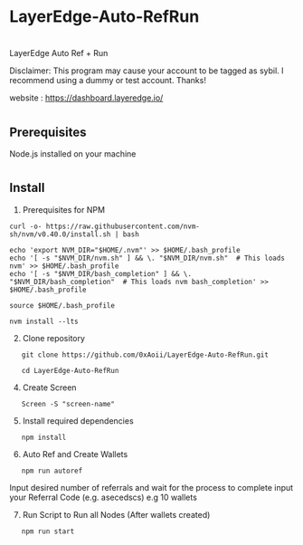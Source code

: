 # LayerEdge-Auto-RefRun<h1>
LayerEdge Auto Ref + Run

Disclaimer: This program may cause your account to be tagged as sybil.
I recommend using a dummy or test account.
Thanks!

website : https://dashboard.layeredge.io/
 #
<h2>Prerequisites</h2>

Node.js installed on your machine
#
<h2>Install</h2>

1. Prerequisites for NPM

```curl -o- https://raw.githubusercontent.com/nvm-sh/nvm/v0.40.0/install.sh | bash```

```
echo 'export NVM_DIR="$HOME/.nvm"' >> $HOME/.bash_profile
echo '[ -s "$NVM_DIR/nvm.sh" ] && \. "$NVM_DIR/nvm.sh"  # This loads nvm' >> $HOME/.bash_profile
echo '[ -s "$NVM_DIR/bash_completion" ] && \. "$NVM_DIR/bash_completion"  # This loads nvm bash_completion' >> $HOME/.bash_profile

source $HOME/.bash_profile
```
```
nvm install --lts
```

2. Clone repository
```
   git clone https://github.com/0xAoii/LayerEdge-Auto-RefRun.git
```
```
   cd LayerEdge-Auto-RefRun
```

4. Create Screen
```
   Screen -S "screen-name"
```
5. Install required dependencies
```
   npm install
```
6. Auto Ref and Create Wallets
```
   npm run autoref
```
Input desired number of referrals and wait for the process to complete
input your Referral Code (e.g. asecedscs)
e.g 10 wallets

7. Run Script to Run all Nodes (After wallets created)
```
   npm run start
```
